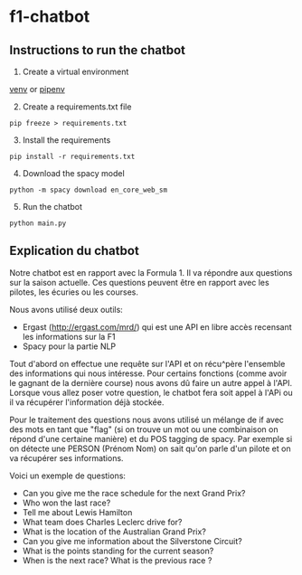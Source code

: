 # f1-chatbot

## Instructions to run the chatbot

1. Create a virtual environment

[venv](https://www.freecodecamp.org/news/how-to-setup-virtual-environments-in-python/) or [pipenv](https://pipenv.pypa.io/en/latest/)

2. Create a requirements.txt file

`pip freeze > requirements.txt`

3. Install the requirements

`pip install -r requirements.txt`

4. Download the spacy model

`python -m spacy download en_core_web_sm`

5. Run the chatbot

`python main.py`

## Explication du chatbot

Notre chatbot est en rapport avec la Formula 1. Il va répondre aux questions sur la saison actuelle. Ces questions peuvent être en rapport avec les pilotes, les écuries ou les courses.

Nous avons utilisé deux outils:
- Ergast (http://ergast.com/mrd/) qui est une API en libre accès recensant les informations sur la F1
- Spacy pour la partie NLP

Tout d'abord on effectue une requête sur l'API et on récu^père l'ensemble des informations qui nous intéresse. Pour certains fonctions (comme avoir le gagnant de la dernière course) nous avons dû faire un autre appel à l'API. Lorsque vous allez poser votre question, le chatbot fera soit appel à l'APi ou il va récupérer l'information déjà stockée.

Pour le traitement des questions nous avons utilisé un mélange de if avec des mots en tant que "flag" (si on trouve un mot ou une combinaison on répond d'une certaine manière) et du POS tagging de spacy. Par exemple si on détecte une PERSON (Prénom Nom) on sait qu'on parle d'un pilote et on va récupérer ses informations.

Voici un exemple de questions:
- Can you give me the race schedule for the next Grand Prix?
- Who won the last race?
- Tell me about Lewis Hamilton
- What team does Charles Leclerc drive for?
- What is the location of the Australian Grand Prix?
- Can you give me information about the Silverstone Circuit?
- What is the points standing for the current season?
- When is the next race?
What is the previous race ?
